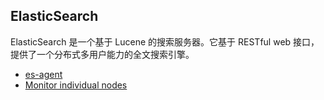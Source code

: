 ## ElasticSearch

ElasticSearch 是一个基于 Lucene 的搜索服务器。它基于 RESTful web 接口，提供了一个分布式多用户能力的全文搜索引擎。

- [es-agent](https://github.com/RosenLo/elasticsearch-agent)
- [Monitor individual nodes](https://github.com/RosenLo/notes/blob/master/ELK/ElasticSearch/monitor_individual_nodes.md)
